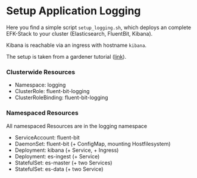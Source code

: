 # Setup Application Logging

Here you find a simple script `setup_logging.sh`, which deploys an complete EFK-Stack to your cluster (Elasticsearch, FluentBit, Kibana).

Kibana is reachable via an ingress with hostname `kibana`.

The setup is taken from a gardener tutorial ([link](https://github.wdf.sap.corp/pages/kubernetes/gardener/015-tutorials/content/app/efk_logging/)).

### Clusterwide Resources

- Namespace: logging
- ClusterRole: fluent-bit-logging
- ClusterRoleBinding: fluent-bit-logging

### Namespaced Resources
All namespaced Resources are in the logging namespace

- ServiceAccount: fluent-bit
- DaemonSet: fluent-bit (+ ConfigMap, mounting Hostfilesystem)
- Deployment: kibana (+ Service, + Ingress)
- Deployment: es-ingest (+ Service)
- StatefulSet: es-master (+ two Services)
- StatefulSet: es-data (+ two Service)
 